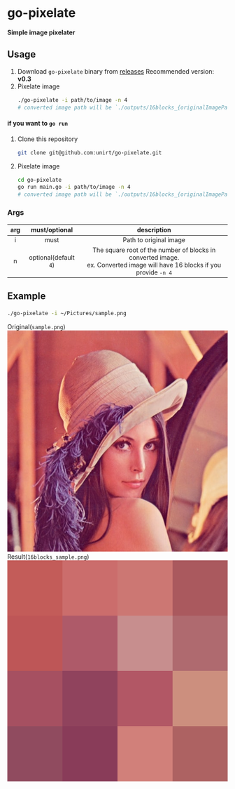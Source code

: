 # go-pixelate
**Simple image pixelater**  

## Usage
1. Download `go-pixelate` binary from [releases](https://github.com/unirt/go-pixelate/releases)
   Recommended version: **v0.3**
2. Pixelate image
   ```bash
   ./go-pixelate -i path/to/image -n 4
   # converted image path will be `./outputs/16blocks_{originalImagePath}.png`
   ```
#### if you want to `go run`
1. Clone this repository
   ```bash
   git clone git@github.com:unirt/go-pixelate.git
   ```
2. Pixelate image
   ```bash
   cd go-pixelate
   go run main.go -i path/to/image -n 4
   # converted image path will be `./outputs/16blocks_{originalImagePath}.png`
   ```
### Args
|arg  |must/optional  |description  |
|:-:|:-:|:-:|
|i  |must  |Path to original image  |
|n  |optional(default `4`)|The square root of the number of blocks in converted image. <br> ex. Converted image will have 16 blocks if you provide `-n 4`|
## Example
```bash
./go-pixelate -i ~/Pictures/sample.png
```
Original(`sample.png`)  
![sample.png](.github/sample.jpg)  
Result(`16blocks_sample.png`)  
![16tile_sample.png](.github/16blocks_sample.png)
